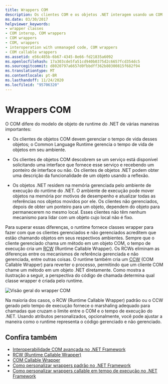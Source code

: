 ```yaml
---
title: Wrappers COM
description: Os clientes COM e os objetos .NET interagem usando um COM Callable Wrapper e um wrapper callable com tempo de execução. O CLR cria wrappers automaticamente.
ms.date: 03/30/2017
helpviewer_keywords:
- wrapper classes
- COM interop, COM wrappers
- COM wrappers
- COM, wrappers
- interoperation with unmanaged code, COM wrappers
- COM callable wrappers
ms.assetid: e56c485b-6b67-4345-8e66-fd21835a6092
ms.openlocfilehash: 17a303cde5fa51cd940b0375d2c6657fcd354dc5
ms.sourcegitcommit: d8020797a6657d0fbbdff362b80300815f682f94
ms.translationtype: MT
ms.contentlocale: pt-BR
ms.lasthandoff: 11/24/2020
ms.locfileid: "95706320"
---
```

# <a name="com-wrappers"></a>Wrappers COM

O COM difere do modelo de objeto de runtime do .NET de várias maneiras importantes:  
  
- Os clientes de objetos COM devem gerenciar o tempo de vida desses objetos; o Common Language Runtime gerencia o tempo de vida de objetos em seu ambiente.  
  
- Os clientes de objetos COM descobrem se um serviço está disponível solicitando uma interface que fornece esse serviço e recebendo um ponteiro de interface ou não. Os clientes de objetos .NET podem obter uma descrição da funcionalidade de um objeto usando a reflexão.  
  
- Os objetos .NET residem na memória gerenciada pelo ambiente de execução do runtime do .NET. O ambiente de execução pode mover objetos na memória por motivos de desempenho e atualizar todas as referências nos objetos movidos por ele. Os clientes não gerenciados, depois de obter um ponteiro para um objeto, dependem do objeto para permanecerem no mesmo local. Esses clientes não têm nenhum mecanismo para lidar com um objeto cujo local não é fixo.  
  
 Para superar essas diferenças, o runtime fornece classes wrapper para fazer com que os clientes gerenciados e não gerenciados acreditem que estão chamando objetos em seus respectivos ambientes. Sempre que o cliente gerenciado chama um método em um objeto COM, o tempo de execução cria um [RCW](runtime-callable-wrapper.md) (Runtime Callable Wrapper). Os RCWs eliminam as diferenças entre os mecanismos de referência gerenciada e não gerenciada, entre outras coisas. O runtime também cria um [CCW](com-callable-wrapper.md) (COM Callable Wrapper) para reverter o processo, permitindo que um cliente COM chame um método em um objeto .NET diretamente. Como mostra a ilustração a seguir, a perspectiva do código de chamada determina qual classe wrapper é criada pelo runtime.  
  
 ![Visão geral do wrapper COM](./media/com-wrappers/bidirectional-com-overview.gif)  
  
 Na maioria dos casos, o RCW (Runtime Callable Wrapper) padrão ou o CCW gerado pelo tempo de execução fornece o marshaling adequado para chamadas que cruzam o limite entre o COM e o tempo de execução do .NET. Usando atributos personalizados, opcionalmente, você pode ajustar a maneira como o runtime representa o código gerenciado e não gerenciado.  
  
## <a name="see-also"></a>Confira também

- [Interoperabilidade COM avançada no .NET Framework](/previous-versions/dotnet/netframework-4.0/bd9cdfyx(v=vs.100))
- [RCW (Runtime Callable Wrapper)](runtime-callable-wrapper.md)
- [COM Callable Wrapper](com-callable-wrapper.md)
- [Como personalizar wrappers padrão no .NET Framework](/previous-versions/dotnet/netframework-4.0/h7hx9abd(v=vs.100))
- [Como personalizar wrappers callable em tempo de execução no .NET Framework](/previous-versions/dotnet/netframework-4.0/56kh4hy7(v=vs.100))
